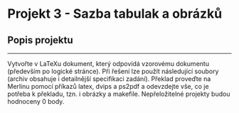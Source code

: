 # Projekt 3 - Sazba tabulak a obrázků

## Popis projektu
---
Vytvořte v LaTeXu dokument, který odpovídá vzorovému dokumentu (především po logické stránce). Při řešení lze použít následující soubory (archiv obsahuje i detailnější specifikaci zadání). Překlad proveďte na Merlinu pomocí příkazů latex, dvips a ps2pdf a odevzdejte vše, co je potřeba k překladu, tzn. i obrázky a makefile. Nepřeložitelné projekty budou hodnoceny 0 body.